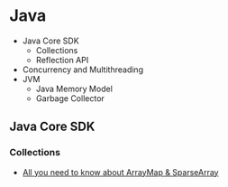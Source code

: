 # Java

- Java Core SDK
  - Collections
  - Reflection API
- Concurrency and Multithreading
- JVM
  - Java Memory Model
  - Garbage Collector

## Java Core SDK

### Collections

- [All you need to know about ArrayMap & SparseArray](https://proandroiddev.com/all-you-need-to-know-about-arraymap-sparsearray-49759c2ecbf9)
